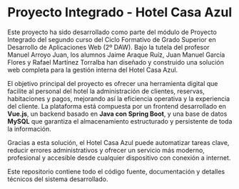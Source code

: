 # Proyecto Integrado - Hotel Casa Azul

Este proyecto ha sido desarrollado como parte del módulo de Proyecto Integrado del segundo curso del Ciclo Formativo de Grado Superior en Desarrollo de Aplicaciones Web (2º DAW). Bajo la tutela del profesor Manuel Arroyo Juan, los alumnos Jaime Araque Ruíz, Juan Manuel García Flores y Rafael Martínez Torralba han diseñado y construido una solución web completa para la gestión interna del Hotel Casa Azul.

El objetivo principal del proyecto es ofrecer una herramienta digital que facilite al personal del hotel la administración de clientes, reservas, habitaciones y pagos, mejorando así la eficiencia operativa y la experiencia del cliente. La plataforma está compuesta por un frontend desarrollado en **Vue.js**, un backend basado en **Java con Spring Boot**, y una base de datos **MySQL** que garantiza el almacenamiento estructurado y persistente de toda la información.

Gracias a esta solución, el Hotel Casa Azul puede automatizar tareas clave, reducir errores administrativos y ofrecer un servicio más moderno, profesional y accesible desde cualquier dispositivo con conexión a internet.

Este repositorio contiene todo el código fuente, documentación y detalles técnicos del sistema desarrollado.